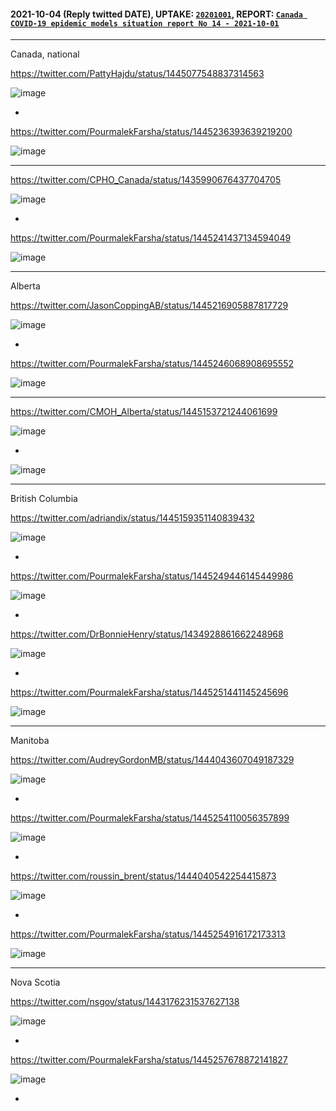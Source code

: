 
#### 2021-10-04 (Reply twitted DATE), UPTAKE: [`20201001`](https://github.com/pourmalek/CovidVisualizedCountry/blob/main/20211001/readme.md), REPORT: [`Canada COVID-19 epidemic models situation report No 14 - 2021-10-01`](https://github.com/pourmalek/CovidVisualizedCountry/blob/main/situation%20reports/14%20Canada%20COVID-19%20epidemic%20models%20situation%20report%20No%2014%20-%202021-10-01.pdf)

****

Canada, national

https://twitter.com/PattyHajdu/status/1445077548837314563

![image](https://user-images.githubusercontent.com/30849720/135958678-0be95895-4b37-422b-b8a2-d06e794caeb8.png)

*

https://twitter.com/PourmalekFarsha/status/1445236393639219200

![image](https://user-images.githubusercontent.com/30849720/135965054-d0f37a5e-6946-4a46-b6f3-d4ec0ef09a5e.png)

****

https://twitter.com/CPHO_Canada/status/1435990676437704705

![image](https://user-images.githubusercontent.com/30849720/135959359-f2b84d6f-b24c-4c75-887b-c51aaa375cff.png)

*

https://twitter.com/PourmalekFarsha/status/1445241437134594049

![image](https://user-images.githubusercontent.com/30849720/135959424-910d4958-5218-4e18-a110-a9097ca351c8.png)

****

Alberta

https://twitter.com/JasonCoppingAB/status/1445216905887817729

![image](https://user-images.githubusercontent.com/30849720/135960776-35fd47f3-ee47-416d-a2f6-ebf2da6f1b19.png)

*

https://twitter.com/PourmalekFarsha/status/1445246068908695552

![image](https://user-images.githubusercontent.com/30849720/135960839-eef2f4b2-1b80-4b61-b7f1-804c5a6b9e9e.png)

****

https://twitter.com/CMOH_Alberta/status/1445153721244061699

![image](https://user-images.githubusercontent.com/30849720/135961048-03ec7dfd-6c9b-4387-8f49-4a5065ea0337.png)

*

![image](https://user-images.githubusercontent.com/30849720/135961206-c5430223-0353-48cc-90bd-69f42b9e2094.png)

****

British Columbia

https://twitter.com/adriandix/status/1445159351140839432

![image](https://user-images.githubusercontent.com/30849720/135961868-339c3c9b-228f-4330-bd89-dea8127dbf5e.png)

*

https://twitter.com/PourmalekFarsha/status/1445249446145449986

![image](https://user-images.githubusercontent.com/30849720/135961935-f8346ee6-ba7d-4e11-9067-f1289172a64d.png)

*

https://twitter.com/DrBonnieHenry/status/1434928861662248968

![image](https://user-images.githubusercontent.com/30849720/135962434-f7399ad6-f617-4839-8cd3-8d6b587720f6.png)

*

https://twitter.com/PourmalekFarsha/status/1445251441145245696

![image](https://user-images.githubusercontent.com/30849720/135962544-01c67217-e23b-4ccf-afb8-ed57b4256cf6.png)

****

Manitoba

https://twitter.com/AudreyGordonMB/status/1444043607049187329

![image](https://user-images.githubusercontent.com/30849720/135963351-4a1f4ef8-6579-4175-8b44-b4a8af697bcd.png)

*

https://twitter.com/PourmalekFarsha/status/1445254110056357899

![image](https://user-images.githubusercontent.com/30849720/135963506-5be145e2-7bff-486b-8346-cd28545600d1.png)

*

https://twitter.com/roussin_brent/status/1444040542254415873

![image](https://user-images.githubusercontent.com/30849720/135963685-abd66ba3-c6af-451e-8024-e065842e5d81.png)

*

https://twitter.com/PourmalekFarsha/status/1445254916172173313

![image](https://user-images.githubusercontent.com/30849720/135963805-6374cd19-5f04-4060-bb5f-cc628ebc8f0b.png)

****

Nova Scotia

https://twitter.com/nsgov/status/1443176231537627138

![image](https://user-images.githubusercontent.com/30849720/135964575-97eac80c-6e2f-44cd-9863-dc32cb818d2f.png)

*

https://twitter.com/PourmalekFarsha/status/1445257678872141827

![image](https://user-images.githubusercontent.com/30849720/135964964-605b42d0-d1e2-4da4-b527-c08bc38fa79a.png)

*









